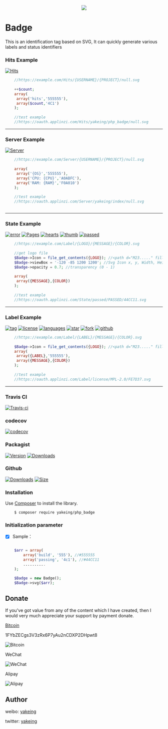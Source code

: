 <div align=center><img src="https://images.gitee.com/uploads/images/2019/0918/004104_315688cf_5313489.png"/></div>

# Badge
This is an identification tag based on SVG, It can quickly generate various labels and status identifiers

### Hits Example

[![Hits](https://oauth.applinzi.com/Hits/yakeing/php_badge/null.svg)](https://github.com/yakeing/php_badge)

```php
    //https://example.com/Hits/{USERNAME}/{PROJECT}/null.svg
    
    ++$count;
    array(
     array('hits','555555'),
     array($count,'4C1')
    );
    
    //test example
    //https://oauth.applinzi.com/Hits/yakeing/php_badge/null.svg
```

---

### Server Example

[![Server](https://oauth.applinzi.com/Server/yakeing/index/null.svg)](https://github.com/yakeing/php_badge)

```php
    //https://example.com/Server/{USERNAME}/{PROJECT}/null.svg
    
    array(
     array('{OS}','555555'),
     array('CPU: {CPU}','A0ABFC'),
     array('RAM: {RAM}','F0A010')
    );
    
    //test example
    //https://oauth.applinzi.com/Server/yakeing/index/null.svg
    
```

---

### State Example

[![error](https://oauth.applinzi.com/State/error/ERROR/ed1941.svg)](https://github.com/yakeing/php_badge)
[![Pages](https://oauth.applinzi.com/State/rocket/Pages/28a745.svg)](https://github.com/yakeing/php_badge)
[![hearts](https://oauth.applinzi.com/State/hearts/LOVE/ea4c89.svg)](https://github.com/yakeing/php_badge)
[![thumb](https://oauth.applinzi.com/State/thumb/88888/636AD0.svg)](https://github.com/yakeing/php_badge)
[![passed](https://oauth.applinzi.com/State/passed/PASSED/44CC11.svg)](https://github.com/yakeing/php_badge)

```php
    //https://example.com/Label/{LOGO}/{MESSAGE}/{COLOR}.svg
    
    //get logo file
    $Badge->Icon = file_get_contents({LOGO}); //<path d="M23....." fill="#FFF"></path>
    $Badge->viewBox = '-120 -85 1200 1200'; //Svg Icon x, y, Width, Height
    $Badge->opacity = 0.7; //transparency (0 - 1)
    
    array(
     array({MESSAGE},{COLOR})
    );
    
    //test example
    //https://oauth.applinzi.com/State/passed/PASSED/44CC11.svg
```

---

### Label Example

[![tag](https://oauth.applinzi.com/Label/tag/V4.1.0/84bf96.svg)](https://github.com/yakeing/php_badge/releases)
[![license](https://oauth.applinzi.com/Label/license/MPL-2.0/FE7D37.svg)](https://github.com/yakeing/php_badge/blob/master/LICENSE)
[![languages](https://oauth.applinzi.com/Label/languages/php/007EC6.svg)](https://github.com/yakeing/php_badge/search?l=php)
[![star](https://oauth.applinzi.com/Label/star/999M/ad8b3d.svg)](https://github.com/yakeing/php_badge/stargazers)
[![fork](https://oauth.applinzi.com/Label/fork/999M/9b95c9.svg)](https://github.com/yakeing/php_badge/network/members)
[![github](https://oauth.applinzi.com/Label/github/Active/28a745.svg)](https://github.com/yakeing/php_badge/deployments)

```php
    //https://example.com/Label/{LABEL}/{MESSAGE}/{COLOR}.svg
    
    $Badge->Icon = file_get_contents({LOGO}); //<path d="M23....." fill="#FFF"></path>
    array(
     array({LABEL},'555555'),
     array({MESSAGE},{COLOR})
    );
    
    //test example
    //https://oauth.applinzi.com/Label/license/MPL-2.0/FE7D37.svg
```

---

### Travis CI

[![Travis-ci](https://api.travis-ci.org/yakeing/php_badge.svg)](https://travis-ci.org/yakeing/php_badge)

### codecov

[![codecov](https://codecov.io/gh/yakeing/php_badge/branch/master/graph/badge.svg)](https://codecov.io/gh/yakeing/php_badge)

### Packagist

[![Version](http://img.shields.io/packagist/v/yakeing/php_badge.svg)](https://github.com/yakeing/php_badge/releases)
[![Downloads](http://img.shields.io/packagist/dt/yakeing/php_badge.svg)](https://packagist.org/packages/yakeing/php_badge)

### Github

[![Downloads](https://img.shields.io/github/downloads/yakeing/php_badge/total.svg)](https://github.com/yakeing/php_badge)
[![Size](https://img.shields.io/github/size/yakeing/php_badge/src/Badge.php.svg)](https://github.com/yakeing/php_badge/blob/master/src/Badge.php)

### Installation

Use [Composer](https://getcomposer.org) to install the library.

```shell
    $ composer require yakeing/php_badge
```

### Initialization parameter

- [x] Sample：
```php

    $arr = array(
        array('build', '555'), //#555555
        array('passing', '4c1'), //#44CC11
        ..........
    );

    $Badge = new Badge();
    $Badge->svg($arr);

```

Donate
---
If you've got value from any of the content which I have created, then I would very much appreciate your support by payment donate.

 [Bitcoin](https://btc.com/1FYbZECgs3V3zRx6P7yAu2nCDXP2DHpwt8)

 1FYbZECgs3V3zRx6P7yAu2nCDXP2DHpwt8

 ![Bitcoin](https://images.gitee.com/uploads/images/2019/0918/004104_0b15a590_5313489.png)

 WeChat

 ![WeChat](https://images.gitee.com/uploads/images/2019/0918/004058_3a2715bd_5313489.png)

 Alipay

 ![Alipay](https://raw.githubusercontent.com/yakeing/Content/master/Donate/Alipay.png)

Author
---

weibo: [yakeing](https://weibo.com/yakeing)

twitter: [yakeing](https://twitter.com/yakeing)
